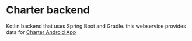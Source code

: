# Charter backend

Kotlin backend that uses Spring Boot and Gradle. this webservice provides data for [Charter Android App](https://github.com/abbas-oveissi/Charter)
